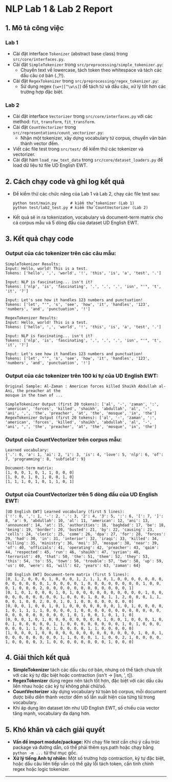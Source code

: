 # NLP Lab 1 & Lab 2 Report

## 1. Mô tả công việc

### Lab 1
- Cài đặt interface `Tokenizer` (abstract base class) trong `src/core/interfaces.py`.
- Cài đặt `SimpleTokenizer` trong `src/preprocessing/simple_tokenizer.py`:
  - Chuyển text về lowercase, tách token theo whitespace và tách các dấu câu cơ bản (.,?!).
- Cài đặt `RegexTokenizer` trong `src/preprocessing/regex_tokenizer.py`:
  - Sử dụng regex (`\w+|[^\w\s]`) để tách từ và dấu câu, xử lý tốt hơn các trường hợp đặc biệt.

### Lab 2
- Cài đặt interface `Vectorizer` trong `src/core/interfaces.py` với các method: `fit`, `transform`, `fit_transform`.
- Cài đặt `CountVectorizer` trong `src/representations/count_vectorizer.py`:
  - Nhận một tokenizer, xây dựng vocabulary từ corpus, chuyển văn bản thành vector đếm.
- Viết các file test trong `src/test/` để kiểm thử các tokenizer và vectorizer.
- Cài đặt hàm `load_raw_text_data` trong `src/core/dataset_loaders.py` để load dữ liệu từ file UD English EWT.

## 2. Cách chạy code và ghi log kết quả

- Để kiểm thử các chức năng của Lab 1 và Lab 2, chạy các file test sau:
  ```
  python test/main.py      # kiểm thử tokenizer (Lab 1)
  python test/lab2_test.py # kiểm thử CountVectorizer (Lab 2)
  ```
- Kết quả sẽ in ra tokenization, vocabulary và document-term matrix cho cả corpus mẫu và 5 dòng đầu của dataset UD English EWT.

## 3. Kết quả chạy code

### Output của các tokenizer trên các câu mẫu:

```
SimpleTokenizer Results:
Input: Hello, world! This is a test.
Tokens: ['hello', ',', 'world', '!', 'this', 'is', 'a', 'test', '.']

Input: NLP is fascinating... isn't it?
Tokens: ['nlp', 'is', 'fascinating', '.', '.', '.', 'isn', "'", 't', 'it', '?']

Input: Let's see how it handles 123 numbers and punctuation!
Tokens: ['let', "'", 's', 'see', 'how', 'it', 'handles', '123', 'numbers', 'and', 'punctuation', '!']

RegexTokenizer Results:
Input: Hello, world! This is a test.
Tokens: ['hello', ',', 'world', '!', 'this', 'is', 'a', 'test', '.']

Input: NLP is fascinating... isn't it?
Tokens: ['nlp', 'is', 'fascinating', '.', '.', '.', 'isn', "'", 't', 'it', '?']

Input: Let's see how it handles 123 numbers and punctuation!
Tokens: ['let', "'", 's', 'see', 'how', 'it', 'handles', '123', 'numbers', 'and', 'punctuation', '!']
```

### Output của các tokenizer trên 100 kí tự của UD English EWT:

```
Original Sample: Al-Zaman : American forces killed Shaikh Abdullah al-Ani, the preacher at the
mosque in the town of ...

SimpleTokenizer Output (first 20 tokens): ['al', '-', 'zaman', ':', 'american', 'forces', 'killed', 'shaikh', 'abdullah', 'al', '-', 'ani', ',', 'the', 'preacher', 'at', 'the', 'mosque', 'in', 'the']
RegexTokenizer Output (first 20 tokens): ['al', '-', 'zaman', ':', 'american', 'forces', 'killed', 'shaikh', 'abdullah', 'al', '-', 'ani', ',', 'the', 'preacher', 'at', 'the', 'mosque', 'in', 'the']
```

### Output của CountVectorizer trên corpus mẫu:

```
Learned vocabulary:
{'.': 0, 'a': 1, 'ai': 2, 'i': 3, 'is': 4, 'love': 5, 'nlp': 6, 'of': 7, 'programming': 8, 'subfield': 9}

Document-term matrix:
[1, 0, 0, 1, 0, 1, 1, 0, 0, 0]
[1, 0, 0, 1, 0, 1, 0, 0, 1, 0]
[1, 1, 1, 0, 1, 0, 1, 1, 0, 1]
```

### Output của CountVectorizer trên 5 dòng đầu của UD English EWT:

```
[UD English EWT] Learned vocabulary (first 5 lines):
{'!': 0, ',': 1, '-': 2, '.': 3, '2': 4, '3': 5, ':': 6, '[': 7, ']': 8, 'a': 9, 'abdullah': 10, 'al': 11, 'american': 12, 'ani': 13, 'announced': 14, 'at': 15, 'authorities': 16, 'baghdad': 17, 'be': 18, 'being': 19, 'border': 20, 'busted': 21, 'by': 22, 'causing': 23, 'cells': 24, 'cleric': 25, 'come': 26, 'dpa': 27, 'for': 28, 'forces': 29, 'had': 30, 'in': 31, 'interior': 32, 'iraqi': 33, 'killed': 34, 'killing': 35, 'ministry': 36, 'moi': 37, 'mosque': 38, 'near': 39, 'of': 40, 'officials': 41, 'operating': 42, 'preacher': 43, 'qaim': 44, 'respected': 45, 'run': 46, 'shaikh': 47, 'syrian': 48, 'terrorist': 49, 'that': 50, 'the': 51, 'them': 52, 'they': 53, 'this': 54, 'to': 55, 'town': 56, 'trouble': 57, 'two': 58, 'up': 59, 'us': 60, 'were': 61, 'will': 62, 'years': 63, 'zaman': 64}

[UD English EWT] Document-term matrix (first 5 lines):
[0, 1, 2, 0, 0, 0, 1, 0, 0, 0, 1, 2, 1, 1, 0, 1, 0, 0, 0, 0, 0, 0, 0, 0, 0, 0, 0, 0, 0, 1, 0, 0, 0, 0, 1, 0, 0, 0, 0, 0, 0, 0, 0, 1, 0, 0, 0, 1, 0, 0, 0, 2, 0, 0, 0, 0, 0, 0, 0, 0, 0, 0, 0, 0, 1]
[0, 1, 0, 1, 0, 0, 0, 1, 0, 1, 0, 0, 0, 0, 0, 0, 0, 0, 0, 0, 1, 0, 0, 0, 0, 0, 0, 0, 0, 0, 0, 1, 0, 0, 0, 1, 0, 0, 1, 1, 2, 0, 0, 0, 1, 1, 0, 0, 1, 0, 0, 2, 0, 0, 1, 0, 1, 0, 0, 0, 0, 0, 0, 0, 0]
[0, 0, 0, 1, 0, 0, 1, 0, 1, 0, 0, 0, 0, 0, 0, 0, 1, 0, 1, 0, 0, 0, 0, 1, 0, 1, 1, 1, 1, 0, 0, 0, 0, 1, 0, 0, 0, 0, 0, 0, 0, 0, 0, 0, 0, 0, 0, 0, 0, 0, 0, 0, 0, 0, 0, 1, 0, 1, 0, 0, 1, 0, 1, 1, 0]
[0, 0, 0, 1, 0, 1, 0, 0, 0, 0, 0, 0, 0, 0, 1, 0, 0, 1, 0, 0, 0, 1, 0, 0, 1, 0, 0, 0, 0, 0, 1, 1, 0, 0, 0, 0, 0, 0, 0, 0, 1, 0, 1, 0, 0, 0, 0, 0, 0, 1, 1, 0, 0, 1, 0, 0, 0, 0, 1, 1, 0, 0, 0, 0, 0]
[1, 0, 0, 0, 1, 0, 0, 0, 0, 0, 0, 0, 0, 0, 0, 0, 0, 0, 0, 1, 0, 0, 1, 0, 0, 0, 0, 0, 0, 0, 0, 1, 1, 0, 0, 0, 1, 1, 0, 0, 2, 1, 0, 0, 0, 0, 1, 0, 0, 0, 0, 3, 1, 0, 0, 0, 0, 0, 0, 0, 0, 1, 0, 0, 0]
```

## 4. Giải thích kết quả
- **SimpleTokenizer** tách các dấu câu cơ bản, nhưng có thể tách chưa tốt với các ký tự đặc biệt hoặc contraction (isn't → [isn, ', t]).
- **RegexTokenizer** dùng regex nên tách tốt hơn, đặc biệt với các dấu câu liền nhau hoặc các ký tự không phải chữ/số.
- **CountVectorizer** xây dựng vocabulary từ toàn bộ corpus, mỗi document được biểu diễn thành vector đếm số lần xuất hiện của từng từ trong vocabulary.
- Khi áp dụng lên dataset lớn như UD English EWT, số chiều của vector tăng mạnh, vocabulary đa dạng hơn.

## 5. Khó khăn và cách giải quyết
- **Vấn đề import module/package:** Khi chạy file test cần chú ý cấu trúc package và đường dẫn, có thể phải thêm sys.path hoặc chạy bằng `python -m ...` từ thư mục gốc.
- **Xử lý tiếng Anh tự nhiên:** Một số trường hợp contraction, ký tự đặc biệt, hoặc dấu câu liên tiếp vẫn có thể gây lỗi tách token, cần tinh chỉnh regex hoặc logic tokenizer.

---


